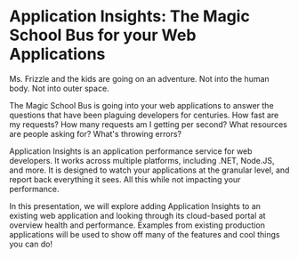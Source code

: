 # Application Insights: The Magic School Bus for your Web Applications

Ms. Frizzle and the kids are going on an adventure.  Not into the human body.  Not into outer space.

The Magic School Bus is going into your web applications to answer the questions that have been plaguing developers for centuries. How fast are my requests?  How many requests am I getting per second?  What resources are people asking for?  What's throwing errors?

Application Insights is an application performance service for web developers.  It works across multiple platforms, including .NET, Node.JS, and more.  It is designed to watch your applications at the granular level, and report back everything it sees.  All this while not impacting your performance.  

In this presentation, we will explore adding Application Insights to an existing web application and looking through its cloud-based portal at overview health and performance.  Examples from existing production applications will be used to show off many of the features and cool things you can do! 
